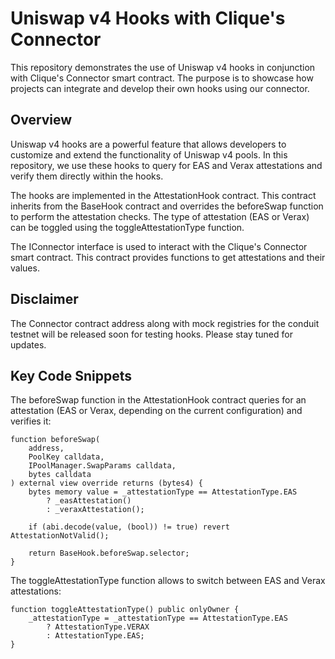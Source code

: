 # Uniswap v4 Hooks with Clique's Connector

This repository demonstrates the use of Uniswap v4 hooks in conjunction with Clique's Connector smart contract. The purpose is to showcase how projects can integrate and develop their own hooks using our connector.

## Overview

Uniswap v4 hooks are a powerful feature that allows developers to customize and extend the functionality of Uniswap v4 pools. In this repository, we use these hooks to query for EAS and Verax attestations and verify them directly within the hooks.

The hooks are implemented in the AttestationHook contract. This contract inherits from the BaseHook contract and overrides the beforeSwap function to perform the attestation checks. The type of attestation (EAS or Verax) can be toggled using the toggleAttestationType function.

The IConnector interface is used to interact with the Clique's Connector smart contract. This contract provides functions to get attestations and their values.

## Disclaimer

The Connector contract address along with mock registries for the conduit testnet will be released soon for testing hooks. Please stay tuned for updates.

## Key Code Snippets

The beforeSwap function in the AttestationHook contract queries for an attestation (EAS or Verax, depending on the current configuration) and verifies it:

```solidity
function beforeSwap(
    address,
    PoolKey calldata,
    IPoolManager.SwapParams calldata,
    bytes calldata
) external view override returns (bytes4) {
    bytes memory value = _attestationType == AttestationType.EAS
        ? _easAttestation()
        : _veraxAttestation();

    if (abi.decode(value, (bool)) != true) revert AttestationNotValid();

    return BaseHook.beforeSwap.selector;
}
```

The toggleAttestationType function allows to switch between EAS and Verax attestations:

```solidity
function toggleAttestationType() public onlyOwner {
    _attestationType = _attestationType == AttestationType.EAS
        ? AttestationType.VERAX
        : AttestationType.EAS;
}
```
